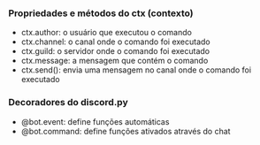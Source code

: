 ### Propriedades e métodos do ctx (contexto)
- ctx.author: o usuário que executou o comando
- ctx.channel: o canal onde o comando foi executado
- ctx.guild: o servidor onde o comando foi executado
- ctx.message: a mensagem que contém o comando
- ctx.send(): envia uma mensagem no canal onde o comando foi executado

### Decoradores do discord.py
- @bot.event: define funções automáticas
- @bot.command: define funções ativados através do chat